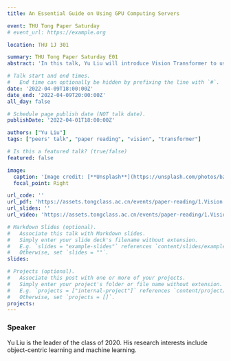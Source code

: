 ```yaml
---
title: An Essential Guide on Using GPU Computing Servers

event: THU Tong Paper Saturday
# event_url: https://example.org

location: THU 1J 301

summary: THU Tong Paper Saturday E01
abstract: 'In this talk, Yu Liu will introduce Vision Transformer to us. He will first go through the paper An Image is Worth 16x16 Words, and then talk about the details and implementation of the model.'

# Talk start and end times.
#   End time can optionally be hidden by prefixing the line with `#`.
date: '2022-04-09T18:00:00Z'
date_end: '2022-04-09T20:00:00Z'
all_day: false

# Schedule page publish date (NOT talk date).
publishDate: '2022-04-01T18:00:00Z'

authors: ["Yu Liu"]
tags: ["peers' talk", "paper reading", "vision", "transformer"]

# Is this a featured talk? (true/false)
featured: false

image:
  caption: 'Image credit: [**Unsplash**](https://unsplash.com/photos/bzdhc5b3Bxs)'
  focal_point: Right

url_code: ''
url_pdf: 'https://assets.tongclass.ac.cn/events/paper-reading/1.Vision.Transformer/Vision.Transformer.Handout.pdf'
url_slides: ''
url_video: 'https://assets.tongclass.ac.cn/events/paper-reading/1.Vision.Transformer/Vision.Transformer.Video.mp4'

# Markdown Slides (optional).
#   Associate this talk with Markdown slides.
#   Simply enter your slide deck's filename without extension.
#   E.g. `slides = "example-slides"` references `content/slides/example-slides.md`.
#   Otherwise, set `slides = ""`.
slides:

# Projects (optional).
#   Associate this post with one or more of your projects.
#   Simply enter your project's folder or file name without extension.
#   E.g. `projects = ["internal-project"]` references `content/project/deep-learning/index.md`.
#   Otherwise, set `projects = []`.
projects:
---
```


### Speaker

Yu Liu is the leader of the class of 2020. His research interests include object-centric learning and machine learning.
